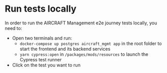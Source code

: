# Run tests locally
In order to run the AIRCRAFT Management e2e journey tests locally, you need to:
- Open two terminals and run:
  - `docker-compose up postgres aircraft_mgmt app` in the root folder to start the frontend and its backend services
  - `yarn cypress:open` in `/packages/mods/resources` to launch the Cypress test runner
- Click on the test you want to run